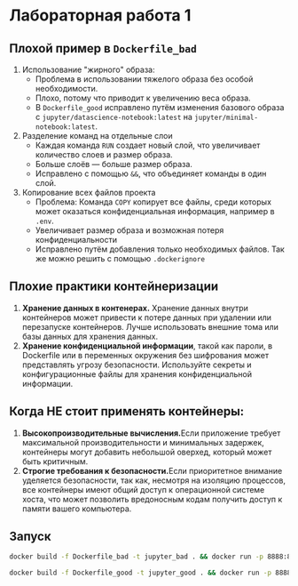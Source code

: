 # Лабораторная работа 1

## Плохой пример в `Dockerfile_bad`

1. Использование "жирного" образа:
   * Проблема в использовании тяжелого образа без особой необходимости.
   * Плохо, потому что приводит к увеличению веса образа.
   * В `Dockerfile_good` исправлено путём изменения базового образа с `jupyter/datascience-notebook:latest` на `jupyter/minimal-notebook:latest`.
2. Разделение команд на отдельные слои
   * Каждая команда `RUN` создает новый слой, что увеличивает количество слоев и размер образа.
   * Больше слоёв — больше размер образа.
   * Исправлено с помощью `&&`, что объединяет команды в один слой.
3. Копирование всех файлов проекта
   * Проблема: Команда `COPY` копирует все файлы, среди которых может оказаться конфиденциальная информация, например в `.env`.
   * Увеличивает размер образа и возможная потеря конфиденциальности
   * Исправлено путём добавления только необходимых файлов. Так же можно решить с помощью `.dockerignore`

## Плохие практики контейнеризации
1. <b>Хранение данных в контенерах.</b> Хранение данных внутри контейнеров может привести к потере данных при удалении или перезапуске контейнеров. Лучше использовать внешние тома или базы данных для хранения данных.
2. <b>Хранение конфиденциальной информации</b>, такой как пароли, в Dockerfile или в переменных окружения без шифрования может представлять угрозу безопасности. Используйте секреты и конфигурационные файлы для хранения конфиденциальной информации.
## Когда НЕ стоит применять контейнеры:
1. <b>Высокопроизводительные вычисления.</b>Если приложение требует максимальной производительности и минимальных задержек, контейнеры могут добавить небольшой оверхед, который может быть критичным.
2. <b>Строгие требования к безопасности.</b>Если приоритетное внимание уделяется безопасности, так как, несмотря на изоляцию процессов, все контейнеры имеют общий доступ к операционной системе хоста, что может позволить вредоносным кодам получить доступ к памяти вашего компьютера.
## Запуск
```bash
docker build -f Dockerfile_bad -t jupyter_bad . && docker run -p 8888:8888 -it jupyter_bad
```
```bash
docker build -f Dockerfile_good -t jupyter_good . && docker run -p 8888:8888 -it jupyter_good
```
